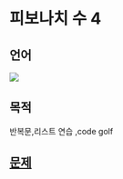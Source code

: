 # 피보나치 수 4
## 언어
<div>
    <img src="https://img.shields.io/badge/Ruby-CC342D?style=flat-square&logo=Ruby&logoColor=white">
</div>

## 목적

반복문,리스트 연습
,code golf

## [문제](https://www.acmicpc.net/problem/10826)
